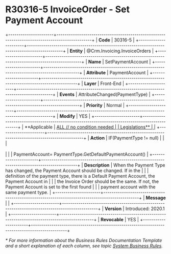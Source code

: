 ﻿---
erp.type: front-end-business-rule
erp.entity: Crm.Invoicing.InvoiceOrders
---

# R30316-5 InvoiceOrder - Set Payment Account
+----------------------+-----------------------------------------------------------------------------------------------+
| **Code**             | 30316-5                                                                                       |
+----------------------+-----------------------------------------------------------------------------------------------+
| **Entity**           | @Crm.Invoicing.InvoiceOrders                                                                  |
+----------------------+-----------------------------------------------------------------------------------------------+
| **Name**             | SetPaymentAccount                                                                             |
+----------------------+-----------------------------------------------------------------------------------------------+
| **Attribute**        | PaymentAccount                                                                                |
+----------------------+-----------------------------------------------------------------------------------------------+
| **Layer**            | Front-End                                                                                     |
+----------------------+-----------------------------------------------------------------------------------------------+
| **Events**           | AttributeChanged(PaymentType)                                                                 |
+----------------------+-----------------------------------------------------------------------------------------------+
| **Priority**         | Normal                                                                                        |
+----------------------+-----------------------------------------------------------------------------------------------+
| **Modify**           | YES                                                                                           |
+----------------------+-----------------------------------------------------------------------------------------------+
| **Applicable         | [ALL // no condition needed                                                                   |
| Legislations**       | ](xref:applicable-legislations)                                                               |
+----------------------+-----------------------------------------------------------------------------------------------+
| **Action**           | IF(PaymentType != null)                                                                       |
|                      | <br/><br/>                                                                                    |
|                      | PaymentAccount= PaymentType.GetDefaultPaymentAccount()                                        |
+----------------------+-----------------------------------------------------------------------------------------------+
| **Description**      | When the Payment Type has changed, the Payment Account should be changed. If in the           |
|                      | definition of the payment type, there is a Default Payment Account, the Payment Account in    |
|                      | the Invoice Order should be the same. If not, the Payment Account is set to the first found   |
|                      | payment account with the same payment type.                                                   |
+----------------------+-----------------------------------------------------------------------------------------------+
| **Message**          |                                                                                               |
+----------------------+-----------------------------------------------------------------------------------------------+
| **Version**          | Introduced: 2020.1                                                                            |
+----------------------+-----------------------------------------------------------------------------------------------+
| **Revocable**        | YES                                                                                           |
+----------------------+-----------------------------------------------------------------------------------------------+

*\* For more information about the Business Rules Documentation Template and a short explanation of each column, see
topic [System Business Rules](../templates/template-description-system-business-rules.md).*
